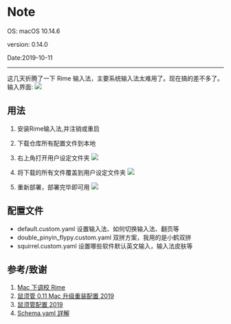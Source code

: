 # Note
  OS: macOS 10.14.6
  
  version: 0.14.0
  
  Date:2019-10-11
  
  ----
  
  这几天折腾了一下 Rime 输入法，主要系统输入法太难用了。现在搞的差不多了。输入界面:
  ![](https://wang-1258168870.cos.ap-guangzhou.myqcloud.com/pic/2019-10-11-RoMhx5.png)
  
  ## 用法
  1. 安装Rime输入法,并注销或重启
  2. 下载仓库所有配置文件到本地
  3. 右上角打开用户设定文件夹
  ![](https://wang-1258168870.cos.ap-guangzhou.myqcloud.com/pic/2019-10-11-1lAuOL.png)
  
  4. 将下载的所有文件覆盖到用户设定文件夹
  ![](https://wang-1258168870.cos.ap-guangzhou.myqcloud.com/pic/2019-10-11-Ry5ZfG.png)
  
  5. 重新部署，部署完毕即可用
  ![](https://wang-1258168870.cos.ap-guangzhou.myqcloud.com/pic/2019-10-11-7TutoO.png)
  
  ## 配置文件
  - default.custom.yaml 设置输入法、如何切换输入法、翻页等
  - double_pinyin_flypy.custom.yaml 双拼方案，我用的是小鹤双拼
  - squirrel.custom.yaml 设置哪些软件默认英文输入，输入法皮肤等
  
  ## 参考/致谢
  1. [Mac 下调校 Rime](https://mritd.me/2019/03/23/oh-my-rime/)
  2. [鼠须管 0.11 Mac 升级重装配置 2019](https://github.com/cnfeat/Rime)
  3. [鼠须管配置 2019](https://placeless.net/blog/rime-squirrel-customization-2019#article)
  4. [Schema.yaml 詳解](https://github.com/LEOYoon-Tsaw/Rime_collections/blob/master/Rime_description.md)
  
  

